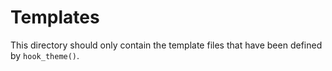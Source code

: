 # Templates
This directory should only contain the template files that have been defined
by `hook_theme()`.
